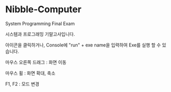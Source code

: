 # Nibble-Computer
System Programming Final Exam 

시스템과 프로그래밍 기말고사입니다. 


아이콘을 클릭하거나, Console에 "run" + exe name을 입력하여 Exe를 실행 할 수 있습니다.

마우스 오른쪽 드래그 : 화면 이동

마우스 휠 : 화면 확대, 축소

F1, F2 : 모드 변경
